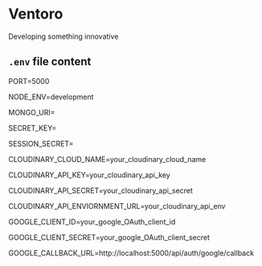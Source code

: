 # Ventoro

Developing something innovative

## `.env` file content

PORT=5000

NODE_ENV=development

MONGO_URI=<your mongodb connection string>

SECRET_KEY=<enter any text>

SESSION_SECRET=<enter any text>

CLOUDINARY_CLOUD_NAME=your_cloudinary_cloud_name

CLOUDINARY_API_KEY=your_cloudinary_api_key

CLOUDINARY_API_SECRET=your_cloudinary_api_secret

CLOUDINARY_API_ENVIORNMENT_URL=your_cloudinary_api_env

GOOGLE_CLIENT_ID=your_google_OAuth_client_id

GOOGLE_CLIENT_SECRET=your_google_OAuth_client_secret

GOOGLE_CALLBACK_URL=http://localhost:5000/api/auth/google/callback
